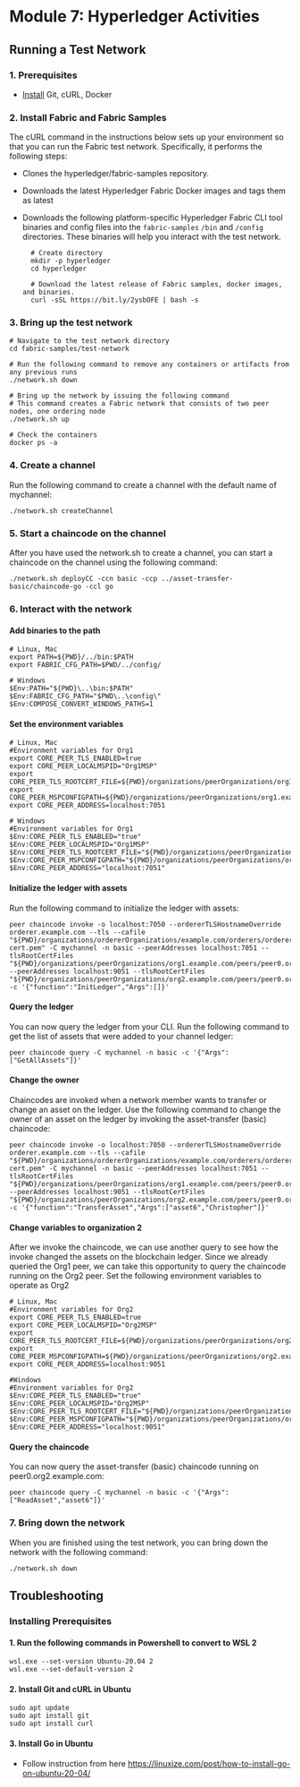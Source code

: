 # Module 7: Hyperledger Activities
##  Running a Test Network
### 1. Prerequisites
- [Install](https://hyperledger-fabric.readthedocs.io/en/latest/prereqs.html) Git, cURL, Docker

### 2. Install Fabric and Fabric Samples
The cURL command in the instructions below sets up your environment so that you can run the Fabric test network. Specifically, it performs the following steps:

- Clones the hyperledger/fabric-samples repository.
- Downloads the latest Hyperledger Fabric Docker images and tags them as latest
- Downloads the following platform-specific Hyperledger Fabric CLI tool binaries and config files into the `fabric-samples` `/bin` and `/config` directories. These binaries will help you interact with the test network.
    
        # Create directory
        mkdir -p hyperledger
        cd hyperledger

        # Download the latest release of Fabric samples, docker images, and binaries.
        curl -sSL https://bit.ly/2ysbOFE | bash -s

### 3. Bring up the test network
    # Navigate to the test network directory
    cd fabric-samples/test-network
    
    # Run the following command to remove any containers or artifacts from any previous runs
    ./network.sh down
    
    # Bring up the network by issuing the following command
    # This command creates a Fabric network that consists of two peer nodes, one ordering node
    ./network.sh up

    # Check the containers
    docker ps -a

### 4. Create a channel
Run the following command to create a channel with the default name of mychannel:

    ./network.sh createChannel

### 5. Start a chaincode on the channel
After you have used the network.sh to create a channel, you can start a chaincode on the channel using the following command:

    ./network.sh deployCC -ccn basic -ccp ../asset-transfer-basic/chaincode-go -ccl go

### 6. Interact with the network
#### Add binaries to the path
    # Linux, Mac
    export PATH=${PWD}/../bin:$PATH
    export FABRIC_CFG_PATH=$PWD/../config/

    # Windows
    $Env:PATH="${PWD}\..\bin:$PATH"
    $Env:FABRIC_CFG_PATH="$PWD\..\config\"
    $Env:COMPOSE_CONVERT_WINDOWS_PATHS=1

#### Set the environment variables
    # Linux, Mac
    #Environment variables for Org1
    export CORE_PEER_TLS_ENABLED=true
    export CORE_PEER_LOCALMSPID="Org1MSP"
    export CORE_PEER_TLS_ROOTCERT_FILE=${PWD}/organizations/peerOrganizations/org1.example.com/peers/peer0.org1.example.com/tls/ca.crt
    export CORE_PEER_MSPCONFIGPATH=${PWD}/organizations/peerOrganizations/org1.example.com/users/Admin@org1.example.com/msp
    export CORE_PEER_ADDRESS=localhost:7051

    # Windows
    #Environment variables for Org1
    $Env:CORE_PEER_TLS_ENABLED="true"
    $Env:CORE_PEER_LOCALMSPID="Org1MSP"
    $Env:CORE_PEER_TLS_ROOTCERT_FILE="${PWD}/organizations/peerOrganizations/org1.example.com/peers/peer0.org1.example.com/tls/ca.crt"
    $Env:CORE_PEER_MSPCONFIGPATH="${PWD}/organizations/peerOrganizations/org1.example.com/users/Admin@org1.example.com/msp"
    $Env:CORE_PEER_ADDRESS="localhost:7051"

#### Initialize the ledger with assets
Run the following command to initialize the ledger with assets:

    peer chaincode invoke -o localhost:7050 --ordererTLSHostnameOverride orderer.example.com --tls --cafile "${PWD}/organizations/ordererOrganizations/example.com/orderers/orderer.example.com/msp/tlscacerts/tlsca.example.com-cert.pem" -C mychannel -n basic --peerAddresses localhost:7051 --tlsRootCertFiles "${PWD}/organizations/peerOrganizations/org1.example.com/peers/peer0.org1.example.com/tls/ca.crt" --peerAddresses localhost:9051 --tlsRootCertFiles "${PWD}/organizations/peerOrganizations/org2.example.com/peers/peer0.org2.example.com/tls/ca.crt" -c '{"function":"InitLedger","Args":[]}'
#### Query the ledger
You can now query the ledger from your CLI. Run the following command to get the list of assets that were added to your channel ledger:

    peer chaincode query -C mychannel -n basic -c '{"Args":["GetAllAssets"]}'
#### Change the owner
Chaincodes are invoked when a network member wants to transfer or change an asset on the ledger. Use the following command to change the owner of an asset on the ledger by invoking the asset-transfer (basic) chaincode:

    peer chaincode invoke -o localhost:7050 --ordererTLSHostnameOverride orderer.example.com --tls --cafile "${PWD}/organizations/ordererOrganizations/example.com/orderers/orderer.example.com/msp/tlscacerts/tlsca.example.com-cert.pem" -C mychannel -n basic --peerAddresses localhost:7051 --tlsRootCertFiles "${PWD}/organizations/peerOrganizations/org1.example.com/peers/peer0.org1.example.com/tls/ca.crt" --peerAddresses localhost:9051 --tlsRootCertFiles "${PWD}/organizations/peerOrganizations/org2.example.com/peers/peer0.org2.example.com/tls/ca.crt" -c '{"function":"TransferAsset","Args":["asset6","Christopher"]}'
#### Change variables to organization 2
After we invoke the chaincode, we can use another query to see how the invoke changed the assets on the blockchain ledger. Since we already queried the Org1 peer, we can take this opportunity to query the chaincode running on the Org2 peer. Set the following environment variables to operate as Org2

    # Linux, Mac
    #Environment variables for Org2
    export CORE_PEER_TLS_ENABLED=true
    export CORE_PEER_LOCALMSPID="Org2MSP"
    export CORE_PEER_TLS_ROOTCERT_FILE=${PWD}/organizations/peerOrganizations/org2.example.com/peers/peer0.org2.example.com/tls/ca.crt
    export CORE_PEER_MSPCONFIGPATH=${PWD}/organizations/peerOrganizations/org2.example.com/users/Admin@org2.example.com/msp
    export CORE_PEER_ADDRESS=localhost:9051

    #Windows
    #Environment variables for Org2
    $Env:CORE_PEER_TLS_ENABLED="true"
    $Env:CORE_PEER_LOCALMSPID="Org2MSP"
    $Env:CORE_PEER_TLS_ROOTCERT_FILE="${PWD}/organizations/peerOrganizations/org2.example.com/peers/peer0.org2.example.com/tls/ca.crt"
    $Env:CORE_PEER_MSPCONFIGPATH="${PWD}/organizations/peerOrganizations/org2.example.com/users/Admin@org2.example.com/msp"
    $Env:CORE_PEER_ADDRESS="localhost:9051"
#### Query the chaincode
You can now query the asset-transfer (basic) chaincode running on peer0.org2.example.com:

    peer chaincode query -C mychannel -n basic -c '{"Args":["ReadAsset","asset6"]}'
### 7. Bring down the network
When you are finished using the test network, you can bring down the network with the following command:

    ./network.sh down

## Troubleshooting
### Installing Prerequisites
#### 1. Run the following commands in Powershell to convert to WSL 2
    
    wsl.exe --set-version Ubuntu-20.04 2
    wsl.exe --set-default-version 2
#### 2. Install Git and cURL in Ubuntu
    sudo apt update
    sudo apt install git
    sudo apt install curl

#### 3. Install Go in Ubuntu
- Follow instruction from here https://linuxize.com/post/how-to-install-go-on-ubuntu-20-04/